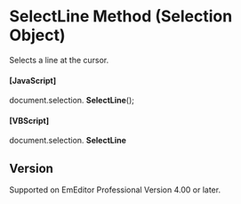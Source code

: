 # SelectLine Method (Selection Object)

Selects a line at the cursor.

#### \[JavaScript\]

document.selection. **SelectLine**();

#### \[VBScript\]

document.selection. **SelectLine**

## Version

Supported on EmEditor Professional Version 4.00 or later.